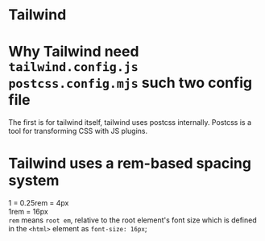 # Tailwind

# Why Tailwind need `tailwind.config.js` `postcss.config.mjs` such two config file
The first is for tailwind itself, tailwind uses postcss internally.
Postcss is a tool for transforming CSS with JS plugins.
# Tailwind uses a **rem-based spacing system**
1 = 0.25rem = 4px    
1rem = 16px  
`rem` means `root em`, relative to the root element's font size which is defined in the `<html>` element as `font-size: 16px`;
